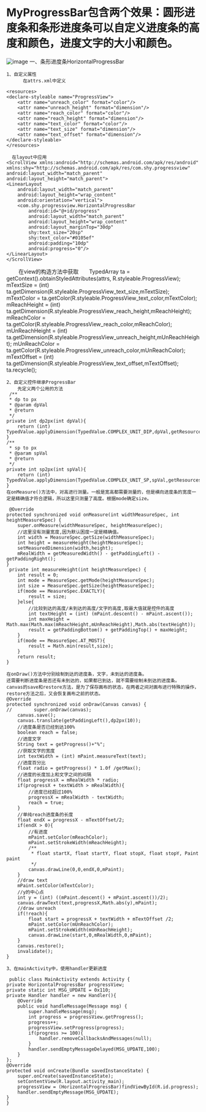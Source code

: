 # MyProgressBar包含两个效果：圆形进度条和条形进度条可以自定义进度条的高度和颜色，进度文字的大小和颜色。

   ![image](https://github.com/tingshuo202/MyProgressBar/blob/master/app/gif/progress.gif) 
一、条形进度条HorizontalProgressBar

    1、自定义属性
          在attrs.xml中定义
            
    <resources>
    <declare-styleable name="ProgressView">
        <attr name="unreach_color" format="color"/>
        <attr name="unreach_height" format="dimension"/>
        <attr name="reach_color" format="color"/>
        <attr name="reach_height" format="dimension"/>
        <attr name="text_color" format="color"/>
        <attr name="text_size" format="dimension"/>
        <attr name="text_offset" format="dimension"/>
    </declare-styleable>
    </resources>

      在layout中应用
    <ScrollView xmlns:android="http://schemas.android.com/apk/res/android"
    xmlns:shy="http://schemas.android.com/apk/res/com.shy.progressview"
    android:layout_width="match_parent"
    android:layout_height="match_parent">
    <LinearLayout
        android:layout_width="match_parent"
        android:layout_height="wrap_content"
        android:orientation="vertical">
        <com.shy.progressview.HorizontalProgressBar
            android:id="@+id/progress"
            android:layout_width="match_parent"
            android:layout_height="wrap_content"
            android:layout_marginTop="30dp"
            shy:text_size="20sp"
            shy:text_color="#0105ef"
            android:padding="10dp"
            android:progress="0"/>
    </LinearLayout>
    </ScrollView>
         
         在view的构造方法中获取
        TypedArray ta = getContext().obtainStyledAttributes(attrs, R.styleable.ProgressView);
        mTextSize = (int) ta.getDimension(R.styleable.ProgressView_text_size,mTextSize);
        mTextColor = ta.getColor(R.styleable.ProgressView_text_color,mTextColor);
        mReachHeight = (int) ta.getDimension(R.styleable.ProgressView_reach_height,mReachHeight);
        mReachColor = ta.getColor(R.styleable.ProgressView_reach_color,mReachColor);
        mUnReachHeight = (int) ta.getDimension(R.styleable.ProgressView_unreach_height,mUnReachHeight);
        mUnReachColor = ta.getColor(R.styleable.ProgressView_unreach_color,mUnReachColor);
        mTextOffset = (int) ta.getDimension(R.styleable.ProgressView_text_offset,mTextOffset);
        ta.recycle();

    2、自定义控件继承ProgressBar
        先定义两个公用的方法
     /**
     * dp to px
     * @param dpVal
     * @return
     */
    private int dp2px(int dpVal){
        return (int) TypedValue.applyDimension(TypedValue.COMPLEX_UNIT_DIP,dpVal,getResources().getDisplayMetrics());
    }
    /**
     * sp to px
     * @param spVal
     * @return
     */
    private int sp2px(int spVal){
        return (int) TypedValue.applyDimension(TypedValue.COMPLEX_UNIT_SP,spVal,getResources().getDisplayMetrics());
    }
    在onMeasure()方法中，对高进行测量。一般是宽高都需要测量的，但是横向进度条的宽度一定是精确值才符合逻辑，所以这里只测量了高度。根据mode确定size。
    
     @Override
    protected synchronized void onMeasure(int widthMeasureSpec, int heightMeasureSpec) {
        super.onMeasure(widthMeasureSpec, heightMeasureSpec);
        //这里没有测量宽度,因为默认困度一定是精确值。
        int width = MeasureSpec.getSize(widthMeasureSpec);
        int height = measureHeight(heightMeasureSpec);
        setMeasuredDimension(width,height);
        mRealWidth = getMeasuredWidth() - getPaddingLeft() - getPaddingRight();
    }
     private int measureHeight(int heightMeasureSpec) {
        int result = 0;
        int mode = MeasureSpec.getMode(heightMeasureSpec);
        int size = MeasureSpec.getSize(heightMeasureSpec);
        if(mode == MeasureSpec.EXACTLY){
            result = size;
        }else{
            //比较到达的高度/未到达的高度/文字的高度,取最大值就是控件的高度
            int textHeight = (int) (mPaint.descent() - mPaint.ascent());
            int maxHeight = Math.max(Math.max(mReachHeight,mUnReachHeight),Math.abs(textHeight));
            result = getPaddingBottom() + getPaddingTop() + maxHeight;
        }
        if(mode == MeasureSpec.AT_MOST){
            result = Math.min(result,size);
        }
        return result;
    }

    在onDraw()方法中分别绘制到达的进度条，文字，未到达的进度条。
    还需要判断进度条是否还有未到达的，如果都已到达，就不需要绘制未到达的进度条。
    canvas的save和restore方法，是为了保存画布的状态，在两者之间对画布进行特殊的操作，restore方法之后，又会恢复画布之前的状态。
    @Override
    protected synchronized void onDraw(Canvas canvas) {
    //        super.onDraw(canvas);
        canvas.save();
        canvas.translate(getPaddingLeft(),dp2px(10));
        //进度条是否已经到达100%
        boolean reach = false;
        //进度文字
        String text = getProgress()+"%";
        //获取文字的宽度
        int textWidth = (int) mPaint.measureText(text);
        //进度百分比
        float radio = getProgress() * 1.0f /getMax();
        //进度的长度加上和文字之间的间隔
        float progressX = mRealWidth * radio;
        if(progressX + textWidth > mRealWidth){
            //进度已经超过100%
            progressX = mRealWidth - textWidth;
            reach = true;
        }
        //单纯reach进度条的长度
        float endX = progressX - mTextOffset/2;
        if(endX > 0){
            //有进度
            mPaint.setColor(mReachColor);
            mPaint.setStrokeWidth(mReachHeight);
            /**
             * float startX, float startY, float stopX, float stopY, Paint paint
             */
            canvas.drawLine(0,0,endX,0,mPaint);
        }
        //draw text
        mPaint.setColor(mTextColor);
        //y的中心点
        int y = (int) ((mPaint.descent() + mPaint.ascent())/2);
        canvas.drawText(text,progressX,Math.abs(y),mPaint);
        //draw unreach
        if(!reach){
            float start = progressX + textWidth + mTextOffset /2;
            mPaint.setColor(mUnReachColor);
            mPaint.setStrokeWidth(mUnReachHeight);
            canvas.drawLine(start,0,mRealWidth,0,mPaint);
        }
        canvas.restore();
        invalidate();
    }

    3、在mainActivity中，使用handler更新进度
    
     public class MainActivity extends Activity {
    private HorizontalProgressBar progressView;
    private static int MSG_UPDATE = 0x110;
    private Handler handler = new Handler(){
        @Override
        public void handleMessage(Message msg) {
            super.handleMessage(msg);
            int progress = progressView.getProgress();
            progress++;
            progressView.setProgress(progress);
            if(progress >= 100){
                handler.removeCallbacksAndMessages(null);
            }
            handler.sendEmptyMessageDelayed(MSG_UPDATE,100);
        }
    };
    @Override
    protected void onCreate(Bundle savedInstanceState) {
        super.onCreate(savedInstanceState);
        setContentView(R.layout.activity_main);
        progressView = (HorizontalProgressBar)findViewById(R.id.progress);
        handler.sendEmptyMessage(MSG_UPDATE);
    }
    }



